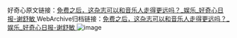 好奇心原文链接：[免费之后，这杂志可以和音乐人走得更远吗？_娱乐_好奇心日报-谢舒敏 ](https://www.qdaily.com/articles/11823.html)
WebArchive归档链接：[免费之后，这杂志可以和音乐人走得更远吗？_娱乐_好奇心日报-谢舒敏 ](http://web.archive.org/web/20190623171142/https://www.qdaily.com/articles/11823.html)
![image](http://ww3.sinaimg.cn/large/007d5XDply1g3waplpdo2j30u02y5e81)